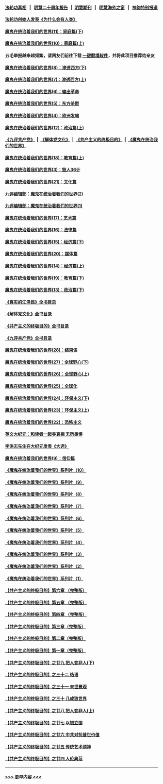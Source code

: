 #### [法轮功真相](https://github.com/gfw-breaker/truth/blob/master/README.md?t=0) &nbsp;&nbsp;|&nbsp;&nbsp; [明慧二十周年报告](https://github.com/gfw-breaker/mh-reports/blob/master/README.md?t=0) &nbsp;&nbsp;|&nbsp;&nbsp;[明慧期刊](https://github.com/gfw-breaker/mh-qikan) &nbsp;&nbsp;|&nbsp;&nbsp; [明慧海外之窗](https://github.com/gfw-breaker/mh-news/blob/master/README.md?t=0) &nbsp;&nbsp;|&nbsp;&nbsp; [神韵特别报道](https://github.com/gfw-breaker/mh-news/blob/master/shenyun.md?t=0)
#### [法轮功创始人发表《为什么会有人类》](../pages/nsc422/n13912117.md?t=04061243) 
#### [魔鬼在统治着我们的世界(11)：家庭篇(下)](../pages/nsc422/n10440961.md?t=04061243) 
#### [魔鬼在统治着我们的世界(10)：家庭篇(上)](../pages/nsc422/n10435448.md?t=04061243) 
#### 五毛举报越来越频繁，请网友们前往下载 [一键翻墙软件](https://github.com/gfw-breaker/ssr-accounts)，并将此项目推荐给亲友
#### [魔鬼在统治着我们的世界(8)：渗透西方(下)](../pages/nsc422/n10429603.md?t=04061243) 
#### [魔鬼在统治着我们的世界(7)：渗透西方(上)](../pages/nsc422/n10426013.md?t=04061243) 
#### [魔鬼在统治着我们的世界(6)：输出革命](../pages/nsc422/n10421536.md?t=04061243) 
#### [魔鬼在统治着我们的世界(5)：东方杀戮](../pages/nsc422/n10417707.md?t=04061243) 
#### [魔鬼在统治着我们的世界(4)：欧洲发端](../pages/nsc422/n10414890.md?t=04061243) 
#### [魔鬼在统治着我们的世界(12)：政治篇(上)](../pages/nsc422/n10444576.md?t=04061243) 
#### [《九评共产党》](https://github.com/begood0513/9ping.md/blob/master/README.md) &nbsp;|&nbsp; [《解体党文化》](../../../../jtdwh.md/blob/master/README.md)  &nbsp;|&nbsp; [《共产主义的终极目的》](../../../../gczydzjmd.md/blob/master/README.md) &nbsp;|&nbsp; [《魔鬼在统治我们的世界》](../../../../mgztzwmdsj.md/blob/master/README.md) 
#### [魔鬼在统治着我们的世界(18)：教育篇(上)](../pages/nsc422/n10526970.md?t=04061243) 
#### [魔鬼在统治着我们的世界(3)：毁人36计](../pages/nsc422/n10411583.md?t=04061243) 
#### [魔鬼在统治着我们的世界(21)：文化篇](../pages/nsc422/n10597706.md?t=04061243) 
#### [九评编辑部：魔鬼在统治着我们的世界(2)](../pages/nsc422/n10410036.md?t=04061243) 
#### [九评编辑部：魔鬼在统治着我们的世界(1)](../pages/nsc422/n10406825.md?t=04061243) 
#### [魔鬼在统治着我们的世界(17)：艺术篇](../pages/nsc422/n10499093.md?t=04061243) 
#### [魔鬼在统治着我们的世界(16)：法律篇](../pages/nsc422/n10485969.md?t=04061243) 
#### [魔鬼在统治着我们的世界(15)：经济篇(下)](../pages/nsc422/n10469975.md?t=04061243) 
#### [魔鬼在统治着我们的世界(20)：媒体篇](../pages/nsc422/n10586579.md?t=04061243) 
#### [魔鬼在统治着我们的世界(14)：经济篇(上)](../pages/nsc422/n10457370.md?t=04061243) 
#### [魔鬼在统治着我们的世界(19)：教育篇(下)](../pages/nsc422/n10564808.md?t=04061243) 
#### [魔鬼在统治着我们的世界(13)：政治篇(下)](../pages/nsc422/n10448270.md?t=04061243) 
#### [《真实的江泽民》全书目录](../pages/nsc422/n13721399.md?t=04061243) 
#### [《解体党文化》全书目录](../pages/nsc422/n13721157.md?t=04061243) 
#### [《共产主义的终极目的》全书目录](../pages/nsc422/n13721048.md?t=04061243) 
#### [《九评共产党》全书目录](../pages/nsc422/n13708085.md?t=04061243) 
#### [魔鬼在统治着我们的世界(28)：结束语](../pages/nsc422/n10936246.md?t=04061243) 
#### [魔鬼在统治着我们的世界(27)：全球野心(下)](../pages/nsc422/n10928319.md?t=04061243) 
#### [魔鬼在统治着我们的世界(26)：全球野心(上)](../pages/nsc422/n10900318.md?t=04061243) 
#### [魔鬼在统治着我们的世界(25)：全球化](../pages/nsc422/n10788205.md?t=04061243) 
#### [魔鬼在统治着我们的世界(24)：环保主义(下)](../pages/nsc422/n10695307.md?t=04061243) 
#### [魔鬼在统治着我们的世界(23)：环保主义(上)](../pages/nsc422/n10688613.md?t=04061243) 
#### [魔鬼在统治着我们的世界(22)：恐怖主义](../pages/nsc422/n10614727.md?t=04061243) 
#### [英文大纪元：和读者一起寻真相 无所畏惧](../pages/nsc422/n12542027.md?t=04061243) 
#### [李洪志先生在大纪元发表《大选》](../pages/nsc422/n12534746.md?t=04061243) 
#### [魔鬼在统治着我们的世界(9)：信仰篇](../pages/nsc422/n10432159.md?t=04061243) 
#### [《魔鬼在统治着我们的世界》系列片（10）](../pages/nsc422/n12292670.md?t=04061243) 
#### [《魔鬼在统治着我们的世界》系列片（9）](../pages/nsc422/n12290859.md?t=04061243) 
#### [《魔鬼在统治着我们的世界》系列片（8）](../pages/nsc422/n12287445.md?t=04061243) 
#### [《魔鬼在统治着我们的世界》系列片（7）](../pages/nsc422/n12283425.md?t=04061243) 
#### [《魔鬼在统治着我们的世界》系列片（6）](../pages/nsc422/n12282314.md?t=04061243) 
#### [《魔鬼在统治着我们的世界》系列片（5）](../pages/nsc422/n12281419.md?t=04061243) 
#### [《魔鬼在统治着我们的世界》系列片（4）](../pages/nsc422/n12274024.md?t=04061243) 
#### [《魔鬼在统治着我们的世界》系列片（3）](../pages/nsc422/n12271322.md?t=04061243) 
#### [《魔鬼在统治着我们的世界》系列片（2）](../pages/nsc422/n12269049.md?t=04061243) 
#### [《魔鬼在统治着我们的世界》系列片（1）](../pages/nsc422/n12267575.md?t=04061243) 
#### [【共产主义的终极目的】第六章 （完整版）](../pages/nsc422/n11428913.md?t=04061243) 
#### [【共产主义的终极目的】第五章 （完整版）](../pages/nsc422/n11428912.md?t=04061243) 
#### [【共产主义的终极目的】第四章 （完整版）](../pages/nsc422/n11428907.md?t=04061243) 
#### [【共产主义的终极目的】第三章（完整版）](../pages/nsc422/n11428848.md?t=04061243) 
#### [【共产主义的终极目的】第二章（完整版）](../pages/nsc422/n11428831.md?t=04061243) 
#### [【共产主义的终极目的】第一章（完整版）](../pages/nsc422/n11417651.md?t=04061243) 
#### [【共产主义的终极目的】之廿九 把人变非人(下)](../pages/nsc422/n11344140.md?t=04061243) 
#### [【共产主义的终极目的】之三十二 结语](../pages/nsc422/n11360535.md?t=04061243) 
#### [【共产主义的终极目的】之三十一 末世景观](../pages/nsc422/n11351129.md?t=04061243) 
#### [【共产主义的终极目的】之三十 几成狼世界](../pages/nsc422/n11348280.md?t=04061243) 
#### [【共产主义的终极目的】之廿八 把人变非人(上)](../pages/nsc422/n11340492.md?t=04061243) 
#### [【共产主义的终极目的】之廿七 以恨立国](../pages/nsc422/n11336944.md?t=04061243) 
#### [【共产主义的终极目的】之廿六 中共对抗普世价值](../pages/nsc422/n11324785.md?t=04061243) 
#### [【共产主义的终极目的】之廿五 传统艺术颂神](../pages/nsc422/n11296396.md?t=04061243) 
#### [【共产主义的终极目的】之廿四 人伦典范](../pages/nsc422/n11296397.md?t=04061243) 

----
#### [ >>> 更早内容 <<< ](../indexes/nsc422-earlier.md)
